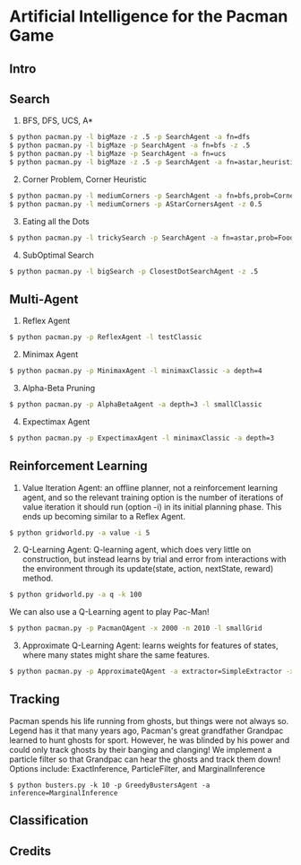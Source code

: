 # Artificial Intelligence for the Pacman Game

## Intro

## Search
1. BFS, DFS, UCS, A*
```bash
$ python pacman.py -l bigMaze -z .5 -p SearchAgent -a fn=dfs
$ python pacman.py -l bigMaze -p SearchAgent -a fn=bfs -z .5
$ python pacman.py -l bigMaze -p SearchAgent -a fn=ucs
$ python pacman.py -l bigMaze -z .5 -p SearchAgent -a fn=astar,heuristic=manhattanHeuristic
```

2. Corner Problem, Corner Heuristic
```bash
$ python pacman.py -l mediumCorners -p SearchAgent -a fn=bfs,prob=CornersProblem
$ python pacman.py -l mediumCorners -p AStarCornersAgent -z 0.5
```

3. Eating all the Dots
```bash
$ python pacman.py -l trickySearch -p SearchAgent -a fn=astar,prob=FoodSearchProblem,heuristic=foodHeuristic
```

4. SubOptimal Search
```bash
$ python pacman.py -l bigSearch -p ClosestDotSearchAgent -z .5
```

## Multi-Agent
1. Reflex Agent
```bash
$ python pacman.py -p ReflexAgent -l testClassic
```

2. Minimax Agent
```bash
$ python pacman.py -p MinimaxAgent -l minimaxClassic -a depth=4
```

3. Alpha-Beta Pruning
```bash
$ python pacman.py -p AlphaBetaAgent -a depth=3 -l smallClassic
```

4. Expectimax Agent
```bash
$ python pacman.py -p ExpectimaxAgent -l minimaxClassic -a depth=3
```

## Reinforcement Learning
1. Value Iteration Agent: an offline planner, not a reinforcement learning
agent, and so the relevant training option is the number of iterations of
value iteration it should run (option -i) in its initial planning phase.
This ends up becoming similar to a Reflex Agent.
```bash
$ python gridworld.py -a value -i 5
```

2. Q-Learning Agent: Q-learning agent, which does very little on construction,
but instead learns by trial and error from interactions with the environment
through its update(state, action, nextState, reward) method.

```bash
$ python gridworld.py -a q -k 100
```

We can also use a Q-Learning agent to play Pac-Man!
```bash
$ python pacman.py -p PacmanQAgent -x 2000 -n 2010 -l smallGrid
```

3. Approximate Q-Learning Agent: learns weights for features of states,
where many states might share the same features.

```bash
$ python pacman.py -p ApproximateQAgent -a extractor=SimpleExtractor -x 50 -n 60 -l mediumGrid
```


## Tracking
Pacman spends his life running from ghosts, but things were not always so.
Legend has it that many years ago, Pacman's great grandfather Grandpac learned
to hunt ghosts for sport. However, he was blinded by his power and could only
track ghosts by their banging and clanging! We implement a particle filter
so that Grandpac can hear the ghosts and track them down! Options include:
ExactInference, ParticleFilter, and MarginalInference

```None
$ python busters.py -k 10 -p GreedyBustersAgent -a inference=MarginalInference
```

## Classification

## Credits
